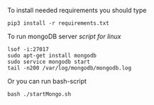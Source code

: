 To install needed requirements you should type
    
    pip3 install -r requirements.txt


To run mongoDB server _script for linux_

    lsof -i:27017
    sudo apt-get install mongodb
    sudo service mongodb start
    tail -n200 /var/log/mongodb/mongodb.log
    
Or you can run bash-script

    bash ./startMongo.sh
